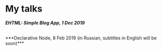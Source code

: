 # My talks

***EHTML: Simple Blog App, 1 Dec 2019***
<div class="youtube-video no-mt" id="Lxepx_jaSuk"></div>

</br>
***Declarative Node, 8 Feb 2019 (in Russian, subtitles in English will be soon)***
<div class="youtube-video no-mt" id="xFLtvL-r34c"></div>
